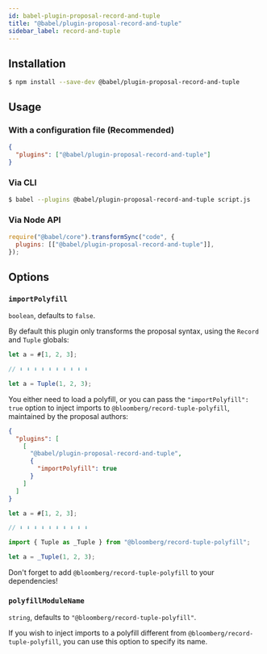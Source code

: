 ```yaml
---
id: babel-plugin-proposal-record-and-tuple
title: "@babel/plugin-proposal-record-and-tuple"
sidebar_label: record-and-tuple
---
```


## Installation

```sh title="Shell"
$ npm install --save-dev @babel/plugin-proposal-record-and-tuple
```

## Usage

### With a configuration file (Recommended)

```json title="babel.config.json"
{
  "plugins": ["@babel/plugin-proposal-record-and-tuple"]
}
```

### Via CLI

```sh title="Shell"
$ babel --plugins @babel/plugin-proposal-record-and-tuple script.js
```

### Via Node API

```js title="JavaScript"
require("@babel/core").transformSync("code", {
  plugins: [["@babel/plugin-proposal-record-and-tuple"]],
});
```

## Options

### `importPolyfill`

`boolean`, defaults to `false`.

By default this plugin only transforms the proposal syntax, using the `Record` and `Tuple` globals:

```js title="JavaScript"
let a = #[1, 2, 3];

// ⬇ ⬇ ⬇ ⬇ ⬇ ⬇ ⬇ ⬇ ⬇ ⬇

let a = Tuple(1, 2, 3);
```

You either need to load a polyfill, or you can pass the `"importPolyfill": true` option to inject imports to `@bloomberg/record-tuple-polyfill`, maintained by the proposal authors:

```json title="babel.config.json"
{
  "plugins": [
    [
      "@babel/plugin-proposal-record-and-tuple",
      {
        "importPolyfill": true
      }
    ]
  ]
}
```

```js title="JavaScript"
let a = #[1, 2, 3];

// ⬇ ⬇ ⬇ ⬇ ⬇ ⬇ ⬇ ⬇ ⬇ ⬇

import { Tuple as _Tuple } from "@bloomberg/record-tuple-polyfill";

let a = _Tuple(1, 2, 3);
```

Don't forget to add `@bloomberg/record-tuple-polyfill` to your dependencies!

### `polyfillModuleName`

`string`, defaults to `"@bloomberg/record-tuple-polyfill"`.

If you wish to inject imports to a polyfill different from `@bloomberg/record-tuple-polyfill`, you can use this option to specify its name.
